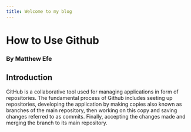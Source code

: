 ```yaml
---
title: Welcome to my blog
---
```


# **How to Use Github**
### By Matthew Efe

## **Introduction**
GitHub is a collaborative tool used for managing applications in form of repositories. The fundamental process of Github includes seeting up repositories, developing the application by making copies also known as branches of the main repository, then working on this copy and saving changes referred to as commits. Finally, accepting the changes made and merging the branch to its main repository.





